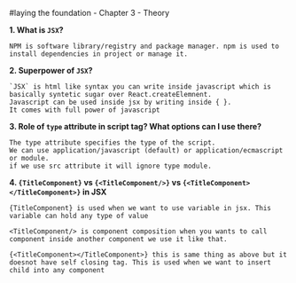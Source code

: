 #laying the foundation - Chapter 3 - Theory

**1. What is `JSX`?**
```
NPM is software library/registry and package manager. npm is used to install dependencies in project or manage it.
```

**2. Superpower of `JSX`?**
```
`JSX` is html like syntax you can write inside javascript which is basically syntetic sugar over React.createElemnent. 
Javascript can be used inside jsx by writing inside { }. 
It comes with full power of javascript 
```

**3. Role of `type` attribute in script tag? What options can I use there?**

```
The type attribute specifies the type of the script. 
We can use application/javascript (default) or application/ecmascript or module.
if we use src attribute it will ignore type module.
```
**4. `{TitleComponent}` vs `{<TitleComponent/>}` vs `{<TitleComponent></TitleComponent>}` in JSX**

```
{TitleComponent} is used when we want to use variable in jsx. This variable can hold any type of value

<TitleComponent/> is component composition when you wants to call component inside another component we use it like that.

{<TitleComponent></TitleComponent>} this is same thing as above but it doesnot have self closing tag. This is used when we want to insert child into any component


```